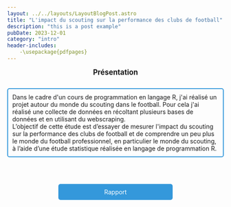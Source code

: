 ```yaml
---
layout: ../../layouts/LayoutBlogPost.astro
title: "L'impact du scouting sur la performance des clubs de football"
description: "this is a post example"
pubDate: 2023-12-01
category: "intro"
header-includes:
    -\usepackage{pdfpages}
---
```


<div style="text-align: center; font-weight: bold; font-size: larger;">
     Présentation
</div>
<br>
<div style="border: 2px solid #3498db; padding: 10px; border-radius: 5px; margin-top: 10px;">
Dans le cadre d'un cours de programmation en langage R, j'ai réalisé un projet autour du monde du scouting dans le 
football. Pour cela j'ai réalisé une collecte de données en récoltant plusieurs bases de données et en utilisant 
du webscraping.
<br>
L’objectif de cette étude est d’essayer de mesurer l'impact du scouting sur la performance des clubs 
de football et de comprendre un peu plus le monde du football professionnel, en particulier le
monde du scouting, à l’aide d’une étude statistique réalisée en langage de
programmation R.
</div>

<br><br>

<div style="text-align: center;">
    <a href="https://drive.google.com/file/d/1EuZlaSiF1A4IKhIXycSbsl6uxb8OoUYn/view?usp=drive_link" target="_blank" style="background-color: #3498db; color: white; padding: 10px 20px; text-decoration: none; border-radius: 5px; border: none; cursor: pointer; display: inline-block; margin: 0 10px; width: 45%;">Rapport</a>
</div>
<br>


